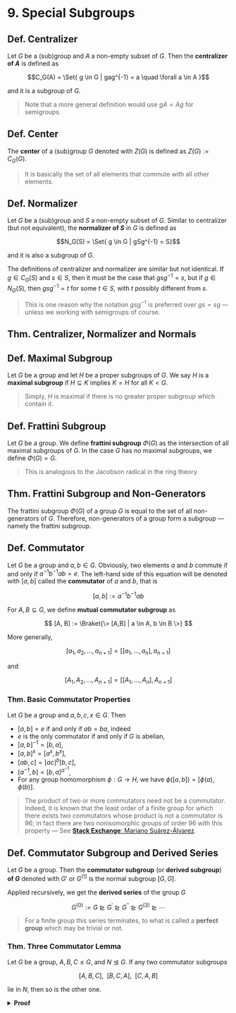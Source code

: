 # 9. Special Subgroups

<!-- https://en.wikipedia.org/wiki/Centralizer_and_normalizer -->

## Def. Centralizer

Let $G$ be a (sub)group and $A$ a non-empty subset of $G$. Then the **centralizer of $A$** is defined as

$$C_G(A) = \Set{ g \in G | gag^{-1} = a \quad \forall a \in A }$$

and it is a subgroup of $G$.

> Note that a more general definition would use $gA = Ag$ for semigroups.

## Def. Center

The **center** of a (sub)group $G$ denoted with $Z(G)$ is defined as $Z(G) := C_G(G)$.

> It is basically the set of all elements that commute with all other elements.

## Def. Normalizer

Let $G$ be a (sub)group and $S$ a non-empty subset of $G$. Similar to centralizer (but not equivalent), the **normalizer of $S$** in $G$ is defined as

$$N_G(S) = \Set{ g \in G | gSg^{-1} = S}$$

and it is also a subgroup of $G$.

The definitions of centralizer and normalizer are similar but not identical. If $g \in C_G(S)$ and $s \in S$, then it must be the case that $gsg^{-1} = s$, but if $g \in N_G(S)$, then $gsg^{-1} = t$ for some $t \in S$, with $t$ possibly different from $s$.

> This is one reason why the notation $gsg^{-1}$ is preferred over $gs=sg$ &mdash; unless we working with semigroups of course.

## Thm. Centralizer, Normalizer and Normals

## Def. Maximal Subgroup

Let $G$ be a group and let $H$ be a proper subgroups of $G$. We say $H$ is a **maximal subgroup** if $H \subseteq K$ implies $K = H$ for all $K \lt G$.

> Simply, $H$ is maximal if there is no greater proper subgroup which contain it.

## Def. Frattini Subgroup

Let $G$ be a group. We define **frattini subgroup** $\Phi(G)$ as the intersection of all maximal subgroups of $G$. In the case $G$ has no maximal subgroups, we define $\Phi(G) = G$.

> This is analogous to the Jacobson radical in the ring theory.

## Thm. Frattini Subgroup and Non-Generators

The frattini subgroup $\Phi(G)$ of a group $G$ is equal to the set of all non-generators of $G$. Therefore, non-generators of a group form a subgroup &mdash; namely the frattini subgroup.

<!-- If $G$ is finite, then $\Phi(G)$ is nilpotent -->

## Def. Commutator

Let $G$ be a group and $a, b \in G$. Obviously, two elements $a$ and $b$ commute if and only if $a^{-1}b^{-1}ab = e$. The left-hand side of this equation will be denoted with $[a,b]$ called the **commutator** of $a$ and $b$, that is

$$
[a,b] := a^{-1}b^{-1}ab
$$

For $A, B \subseteq G$, we define **mutual commutator subgroup** as

$$
[A, B] := \Braket{\> [A,B] | a \in A, b \in B \>}
$$

More generally,

$$
[a_1, a_2, ..., a_{n+1}] = [[a_1, ..., a_n], a_{n+1}]
$$

and

$$
[A_1, A_2, ..., A_{n+1}] = [[A_1, ..., A_n], A_{n+1}]
$$

### Thm. Basic Commutator Properties

Let $G$ be a group and $a,b,c, x \in G$. Then

* $[a,b] = e$ if and only if $ab=ba$, indeed
* $e$ is the only commutator if and only if $G$ is abelian,
* $[a,b]^{-1} = [b,a]$,
* $[a,b]^x = [a^x, b^x]$,
* $[ab,c]=[ac]^b[b,c]$,
* $[a^{-1}, b] = [b,a]^{a^{-1}}$,
* For any group homomorphism $\phi: G \to H$, we have $\phi([a,b]) = [\phi(a), \phi(b)]$.

> The product of two or more commutators need not be a commutator. Indeed, it is known that the least order of a finite group for which there exists two commutators whose product is not a commutator is 96; in fact there are two nonisomorphic groups of order 96 with this property &mdash; See [**Stack Exchange**: Mariano Suárez-Álvarez](https://math.stackexchange.com/questions/7811/derived-subgroup-where-not-every-element-is-a-commutator).

## Def. Commutator Subgroup and Derived Series

Let $G$ be a group. Then the **commutator subgroup** (or **derived subgroup**) **of $G$** denoted with $G'$ or $G^{(1)}$ is the normal subgroup $[G, G]$.

Applied recursively, we get the **derived series** of the group $G$

$$
G^{(0)} := G \trianglerighteq G^{'} \trianglerighteq G^{''} \trianglerighteq G^{(3)} \trianglerighteq \cdots
$$

> For a finite group this series terminates, to what is called a **perfect group** which may be trivial or not.

### Thm. Three Commutator Lemma

Let $G$ be a group, $A, B, C \leq G$, and $N \trianglelefteq G$. If any two commutator subgroups

$$
[A,B,C], \enspace [B, C, A], \enspace [C, A, B]
$$

lie in $N$, then so is the other one.

<details>
<summary><b>Proof</b></summary>
<br/>

Use **Witt's Identity** which is

$$
[a, b^{-1},c]^b [b, c^{-1}, a]^c [c, a^{-1}, b]^a = e
$$
</details>
